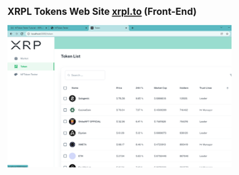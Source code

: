 ## XRPL Tokens Web Site [xrpl.to](https://xrpl.to) (Front-End)
![Token List ](./docs/2token_list.png)

